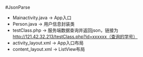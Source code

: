 #JsonParse
 * Mainactivity.java -> App入口
 * Person.java -> 用户信息封装类
 * testClass.php -> 服务端数据查询并返回json，链接为<a href="http://121.42.32.213/testClass.php?id=">http://121.42.32.213/testClass.php?id=xxxxxx（查询的学号）</a>
 * activity_layout.xml -> App入口布局
 * content_layout.xml -> ListView布局
